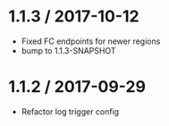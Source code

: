 
1.1.3 / 2017-10-12
==================

  * Fixed FC endpoints for newer regions
  * bump to 1.1.3-SNAPSHOT

1.1.2 / 2017-09-29
==================

  * Refactor log trigger config
